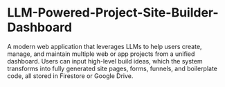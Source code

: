 # LLM-Powered-Project-Site-Builder-Dashboard
A modern web application that leverages LLMs to help users create, manage, and maintain multiple web or app projects from a unified dashboard. Users can input high-level build ideas, which the system transforms into fully generated site pages, forms, funnels, and boilerplate code, all stored in Firestore or Google Drive.
